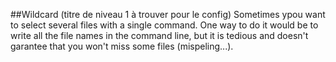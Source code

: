 <script>
import Alert from "components/Alert.svelte";
import Quiz from "components/Quiz.svelte";
import Execute from "components/Execute.svelte";
</script>
##Wildcard (titre de niveau 1 à trouver pour le config)
Sometimes ypou want to select several files with a single command. One way to do it would be to write all the file names in the command line, but it is tedious and doesn't garantee that you won't miss some files (mispeling...).
